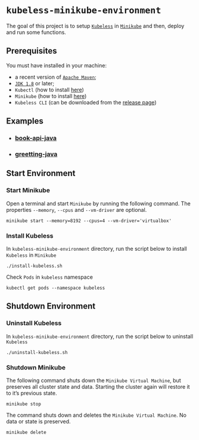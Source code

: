 # `kubeless-minikube-environment`

The goal of this project is to setup [`Kubeless`](https://kubeless.io/) in [`Minikube`](https://github.com/kubernetes/minikube) and then, deploy and run some functions.

## Prerequisites

You must have installed in your machine:
- a recent version of [`Apache Maven`](https://maven.apache.org/);
- [`JDK 1.8`](https://www.oracle.com/technetwork/java/javase/downloads/jdk8-downloads-2133151.html) or later;
- `Kubectl` (how to install [here](https://kubernetes.io/docs/tasks/tools/install-kubectl/))
- `Minikube` (how to install [here](https://kubernetes.io/docs/tasks/tools/install-minikube/))
- `Kubeless CLI` (can be downloaded from the [release page](https://github.com/kubeless/kubeless/releases))

## Examples

- ### [book-api-java](https://github.com/ivangfr/kubeless-minikube-environment/tree/master/book-api-java)
- ### [greetting-java](https://github.com/ivangfr/kubeless-minikube-environment/tree/master/greeting-java)

## Start Environment

### Start Minikube

Open a terminal and start `Minikube` by running the following command. The properties `--memory`, `--cpus` and `--vm-driver` are optional.
```
minikube start --memory=8192 --cpus=4 --vm-driver='virtualbox'
```

### Install Kubeless

In `kubeless-minikube-environment` directory, run the script below to install `Kubeless` in `Minikube`
```
./install-kubeless.sh
```

Check `Pods` in `kubeless` namespace
```
kubectl get pods --namespace kubeless
```

## Shutdown Environment

### Uninstall Kubeless

In `kubeless-minikube-environment` directory, run the script below to uninstall `Kubeless`
```
./uninstall-kubeless.sh
```

### Shutdown Minikube

The following command shuts down the `Minikube Virtual Machine`, but preserves all cluster state and data. Starting the cluster again will restore it to it’s previous state.
```
minikube stop
```

The command shuts down and deletes the `Minikube Virtual Machine`. No data or state is preserved.
```
minikube delete
```
